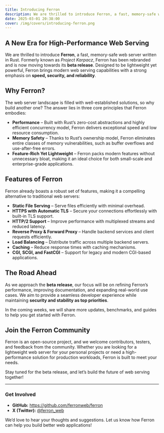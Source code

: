 ```yaml
---
title: Introducing Ferron
description: We are thrilled to introduce Ferron, a fast, memory-safe web server written in Rust.
date: 2025-03-01 20:38:00
cover: /img/covers/introducing-ferron.png
---
```


## A New Era for High-Performance Web Serving

We are thrilled to introduce **Ferron**, a fast, memory-safe web server written in Rust. Formerly known as _Project Karpacz_, Ferron has been rebranded and is now moving towards its **beta release**. Designed to be lightweight yet powerful, Ferron brings modern web serving capabilities with a strong emphasis on **speed, security, and reliability**.

## Why Ferron?

The web server landscape is filled with well-established solutions, so why build another one? The answer lies in three core principles that Ferron embodies:

- **Performance** – Built with Rust’s zero-cost abstractions and highly efficient concurrency model, Ferron delivers exceptional speed and low resource consumption.
- **Memory Safety** – Thanks to Rust’s ownership model, Ferron eliminates entire classes of memory vulnerabilities, such as buffer overflows and use-after-free errors.
- **Feature-Rich Yet Lightweight** – Ferron packs modern features without unnecessary bloat, making it an ideal choice for both small-scale and enterprise-grade applications.

## Features of Ferron

Ferron already boasts a robust set of features, making it a compelling alternative to traditional web servers:

- **Static File Serving** – Serve files efficiently with minimal overhead.
- **HTTPS with Automatic TLS** – Secure your connections effortlessly with built-in TLS support.
- **HTTP/2 Support** – Improve performance with multiplexed streams and reduced latency.
- **Reverse Proxy & Forward Proxy** – Handle backend services and client requests efficiently.
- **Load Balancing** – Distribute traffic across multiple backend servers.
- **Caching** – Reduce response times with caching mechanisms.
- **CGI, SCGI, and FastCGI** – Support for legacy and modern CGI-based applications.

## The Road Ahead

As we approach the **beta release**, our focus will be on refining Ferron’s performance, improving documentation, and expanding real-world use cases. We aim to provide a seamless developer experience while maintaining **security and stability as top priorities**.

In the coming weeks, we will share more updates, benchmarks, and guides to help you get started with Ferron.

## Join the Ferron Community

Ferron is an open-source project, and we welcome contributors, testers, and feedback from the community. Whether you are looking for a lightweight web server for your personal projects or need a high-performance solution for production workloads, Ferron is built to meet your needs.

Stay tuned for the beta release, and let’s build the future of web serving together!

---

### Get Involved

- **GitHub:** https://github.com/ferronweb/ferron
- **X (Twitter):** [@ferron_web](https://x.com/@ferron_web)

We’d love to hear your thoughts and suggestions. Let us know how Ferron can help you build better web applications!
